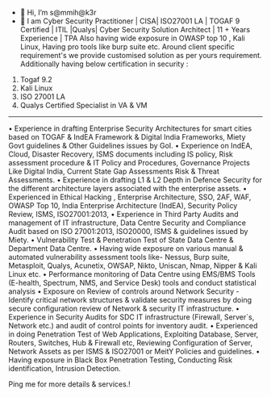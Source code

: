 - 👋 Hi, I’m s@mmih@k3r
- 👀 I am  Cyber Security Practitioner | CISA| ISO27001 LA | TOGAF 9 Certified | ITIL |Qualys| Cyber Security Solution Architect | 11 + Years Experience | TPA
Also having wide exposure in OWASP top 10 , Kali Linux, Having pro tools like burp suite etc.
Around client specific requirement's we provide customised solution as per yours requirement.
Additionally having below certification in security :
1. Togaf 9.2
2. Kali Linux
3. ISO 27001 LA
4. Qualys Certified Specialist in VA & VM
-----------
•	Experience in drafting Enterprise Security Architectures for smart cities based on TOGAF & IndEA Framework & Digital India Frameworks, Miety Govt guidelines & Other Guidelines issues by GoI.
•	Experience on IndEA, Cloud, Disaster Recovery, ISMS documents including IS policy, Risk assessment procedure & IT Policy and Procedures, Governance Projects Like Digital India, Current State Gap Assessments Risk & Threat Assessments.
•	Experience in drafting L1 & L2 Depth in Defence Security for the different architecture layers associated with the enterprise assets.
•	Experienced in Ethical Hacking , Enterprise Architecture, SSO, 2AF, WAF, OWASP Top 10, India Enterprise Architecture (IndEA), Security Policy Review, ISMS, ISO27001:2013, 
•	Experience in Third Party Audits and management of IT infrastructure, Data Centre Security and Compliance Audit based on ISO 27001:2013, ISO20000, ISMS & guidelines issued by Miety.
•	Vulnerability Test & Penetration Test of State Data Centre & Department Data Centre.
•	Having wide exposure on various manual & automated vulnerability assessment tools like- Nessus, Burp suite, Metasploit, Qualys, Acunetix, OWSAP, Nikto, Uniscan, Nmap, Nipper & Kali Linux etc.
•	Performance monitoring of Data Centre using EMS/BMS Tools (E-health, Spectrum, NMS, and Service Desk) tools and conduct statistical analysis 
•	Exposure on Review of controls around Network Security - Identify critical network structures & validate security measures by doing secure configuration review of Network & security IT infrastructure.
•	Experience in Security Audits for SDC IT infrastructure (Firewall, Server`s, Network etc.) and audit of control points for inventory audit.
•	Experienced in doing Penetration Test of Web Applications, Exploiting Database, Server, Routers, Switches, Hub & Firewall etc, Reviewing Configuration of Server, Network Assets as per ISMS & ISO27001 or MeitY Policies and guidelines.
•	Having exposure in Black Box Penetration Testing, Conducting Risk identification, Intrusion Detection.


Ping me for more details & services.!
<!---
sammidadwal/sammidadwal is a ✨ special ✨ repository because its `README.md` (this file) appears on your GitHub profile.
You can click the Preview link to take a look at your changes.
--->
